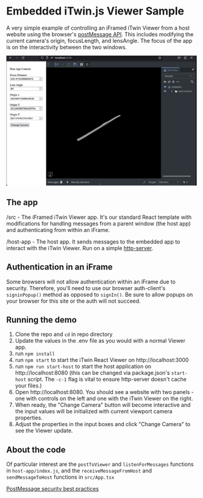 # Embedded iTwin.js Viewer Sample

A very simple example of controlling an iFramed iTwin Viewer from a host website using the browser's [postMessage API](https://developer.mozilla.org/en-US/docs/Web/API/Window/postMessage). This includes modifying the current camera's origin, focusLength, and lensAngle. The focus of the app is on the interactivity between the two windows.

![Screenshot of embedded iTwin Viewer](screenshot.png)

## The app

/src - The iFramed iTwin Viewer app. It's our standard React template with modifications for handling messages from a parent window (the host app) and authenticating from within an iFrame.

/host-app - The host app. It sends messages to the embedded app to interact with the iTwin Viewer. Run on a simple [http-server](https://github.com/http-party/http-server).

## Authentication in an iFrame

Some browsers will not allow authentication within an iFrame due to security. Therefore, you'll need to use our browser auth-client's `signinPopup()` method as opposed to `signIn()`. Be sure to allow popups on your browser for this site or the auth will not succeed.

## Running the demo

1. Clone the repo and `cd` in repo directory
2. Update the values in the .env file as you would with a normal Viewer app.
3. run `npm install`
4. run `npm start` to start the iTwin React Viewer on http://localhost:3000
5. run `npm run start-host` to start the host application on http://localhost:8080 (this can be changed via package.json's `start-host` script. The `-c-1` flag is vital to ensure http-server doesn't cache your files.)
6. Open http://localhost:8080. You should see a website with two panels - one with controls on the left and one with the iTwin Viewer on the right.
7. When ready, the "Change Camera" button will become interactive and the input values will be initialized with current viewport camera properties.
8. Adjust the properties in the input boxes and click "Change Camera" to see the Viewer update.

## About the code

Of particular interest are the `postToViewer` and `listenForMessages` functions in `host-app/index.js`, and the `receiveMessageFromHost` and `sendMessageToHost` functions in `src/App.tsx`

[PostMessage security best practices](https://html.spec.whatwg.org/multipage/web-messaging.html#authors)
